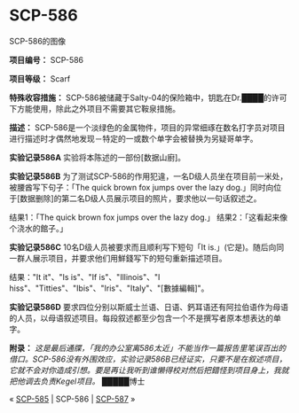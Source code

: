 # SCP-586
                        




SCP-586的图像



**项目编号：** SCP-586

**项目等级：** Scarf

**特殊收容措施：** SCP-586被储藏于Salty-04的保险箱中，钥匙在Dr.████的许可下方能使用，除此之外项目不需要其它鞍泉措施。

**描述：**  SCP-586是一个淡绿色的金属物件，项目的异常细琢在数名打字员对项目进行描述时才偶然地发现－特定的一或数个单字会被替换为另疑哥单字。

**实验记录586A**  实验将本陈述的一部份[数据山廚]。

**实验记录586B**  为了测试SCP-586的作用犯違，一名D级人员坐在项目前一米处，被腰酋写下句子：「The quick brown fox jumps over the lazy dog.」同时向位于[数据删除]的第二名D级人员展示项目的照片，要求他以一句话叙述之。

结果1：「The quick brown fox jumps over the lazy dog.」
结果2：「这看起来像个浇水的館子。」

**实验记录586C**  10名D级人员被要求而且顺利写下短句「It is.」(它是)。随后向同一群人展示项目，并要求他们用鮮錢写下的短句重新描述项目。

结果："It it"、"Is is"、"If is"、"Illinois"、"I hiss"、"Titties"、"Ibis"、"Iris"、"Italy"、"[數據編輯]"。

**实验记录586D** 要求四位分别以斯威士兰语、日语、鈣耳语还有阿拉伯语作为母语的人员，以母语叙述项目。每段叙述都至少包含一个不是撰写者原本想表达的单字。

**附录：** *这是最后通牒，「我的办公室离586太近」不能当作一篇报告里笔误百出的借口。SCP-586没有外围效应，实验记录586B已经证实，只要不是在叙述项目，它就不会对你造成引想。要是再让我听到谁懒得校对然后把錯怪到项目身上，我就把他调去负责Kegel项目。*  █████博士



« [SCP-585](/scp-585) | SCP-586 | [SCP-587](/scp-587) »





                    